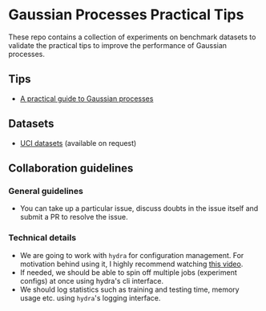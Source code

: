 # Gaussian Processes Practical Tips

These repo contains a collection of experiments on benchmark datasets to validate the practical tips to improve the performance of Gaussian processes.

## Tips

* [A practical guide to Gaussian processes](https://infallible-thompson-49de36.netlify.app/)

## Datasets

* [UCI datasets](https://drive.google.com/u/0/uc?id=0BxWe_IuTnMFcYXhxdUNwRHBKTlU) (available on request)

## Collaboration guidelines
### General guidelines
* You can take up a particular issue, discuss doubts in the issue itself and submit a PR to resolve the issue.

### Technical details
* We are going to work with `hydra` for configuration management. For motivation behind using it, I highly recommend watching [this video](https://youtu.be/tEsPyYnzt8s).
* If needed, we should be able to spin off multiple jobs (experiment configs) at once using hydra's cli interface.
* We should log statistics such as training and testing time, memory usage etc. using `hydra`'s logging interface.